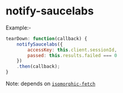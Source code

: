 # notify-saucelabs

Example:-

```js
tearDown: function(callback) {
	notifySaucelabs({
		accessKey: this.client.sessionId,
		passed: this.results.failed === 0
	})
	.then(callback);
}
```

Note: depends on [`isomorphic-fetch`](https://github.com/matthew-andrews/isomorphic-fetch/)
